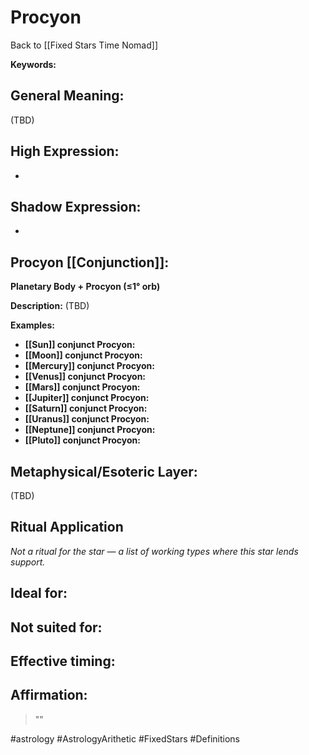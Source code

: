 # Procyon

Back to [[Fixed Stars Time Nomad]]

**Keywords:** 

## General Meaning:
(TBD)

## High Expression:
- 

## Shadow Expression:
- 

## Procyon [[Conjunction]]:

**Planetary Body + Procyon (≤1° orb)**

**Description:**
(TBD)

**Examples:**
- **[[Sun]] conjunct Procyon:** 
- **[[Moon]] conjunct Procyon:** 
- **[[Mercury]] conjunct Procyon:** 
- **[[Venus]] conjunct Procyon:** 
- **[[Mars]] conjunct Procyon:** 
- **[[Jupiter]] conjunct Procyon:** 
- **[[Saturn]] conjunct Procyon:** 
- **[[Uranus]] conjunct Procyon:** 
- **[[Neptune]] conjunct Procyon:** 
- **[[Pluto]] conjunct Procyon:** 

## Metaphysical/Esoteric Layer:
(TBD)

## Ritual Application
*Not a ritual for the star — a list of working types where this star lends support.*

**Ideal for:**
- 
**Not suited for:**
- 
**Effective timing:**
- 

## Affirmation:

> ""

#astrology #AstrologyArithetic #FixedStars #Definitions
